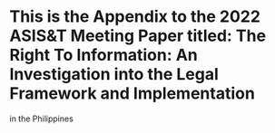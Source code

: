 # This is the Appendix to the 2022 ASIS&T Meeting Paper titled: The Right To Information: An Investigation into the Legal Framework and Implementation 
in the Philippines

